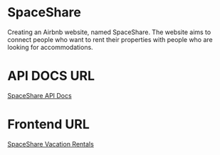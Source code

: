 # SpaceShare

Creating an Airbnb website, named SpaceShare. The website aims to connect people who want to rent their properties with people who are looking for accommodations.

# API DOCS URL

[SpaceShare API Docs](https://api-spaceshare.onrender.com)

# Frontend URL

[SpaceShare Vacation Rentals](https://spaceshare.onrender.com)
